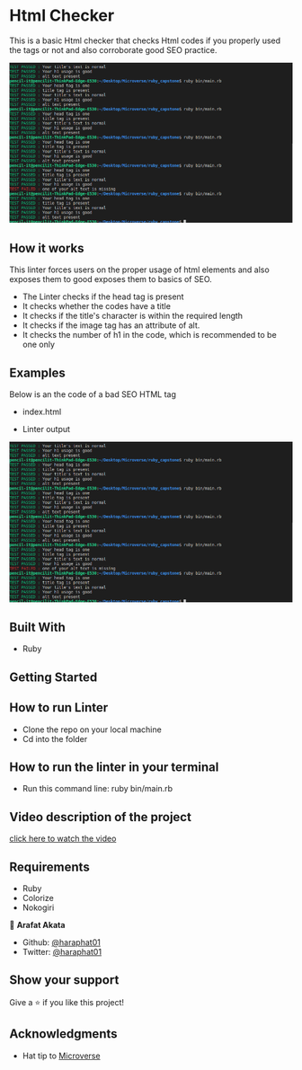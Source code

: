 
# Html Checker
This is a basic Html checker that checks Html codes if you properly used the tags or not and also corroborate good SEO practice.

![screenshot](./ruby.png)

 ## How it works
 This linter forces users on the proper usage of html elements and also exposes them to good exposes them to basics of SEO.

 - The Linter checks if the head tag is present
 - It checks whether the codes have a title
 - It checks if the title's character is within the required length
 - It checks if the image tag has an attribute of alt.
 - It checks the number of h1 in the code, which is recommended to be one only
 


 

 ## Examples
 Below is an the code of a bad SEO HTML tag
 - index.html

 
- Linter output

![screenshot](./ruby.png)

## Built With

- Ruby

## Getting Started

## How to run Linter

- Clone the repo on your local machine
- Cd into the folder

## How to run the linter in your terminal

- Run this command line: ruby bin/main.rb

## Video description of the project
<a href="https://www.loom.com/share/13fa9ff1aa6a4ff7bcfb614570a50444">click here to watch the video</a>

## Requirements
- Ruby
- Colorize
- Nokogiri

👤 **Arafat Akata**

- Github: [@haraphat01](https://github.com/haraphat01)
- Twitter: [@haraphat01](https://twitter.com/haraphat01)


## Show your support

Give a ⭐️ if you like this project!

## Acknowledgments

- Hat tip to <a href="https://microverse.org/">Microverse</a>
